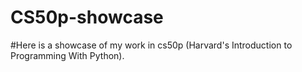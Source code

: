 # CS50p-showcase

#Here is a showcase of my work in cs50p (Harvard's Introduction to Programming With Python).
